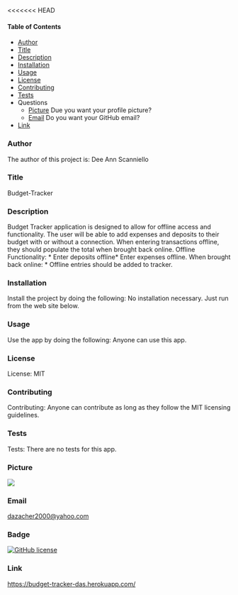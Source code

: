 <<<<<<< HEAD
#### Table of Contents

* [Author](#author)
* [Title](#title)
* [Description](#description)
* [Installation](#installation)
* [Usage](#usage)
* [License](#license)
* [Contributing](#contributing)
* [Tests](#tests)
* Questions
    * [Picture](#picture) Due you want your profile picture?
    * [Email](#email) Do you want your GitHub email?
* [Link](#link)

### Author

The author of this project is: Dee Ann Scanniello

### Title

Budget-Tracker

### Description

Budget Tracker application is designed to allow for offline access and functionality. The user will be able to add expenses and deposits to their budget with or without a connection. When entering transactions offline, they should populate the total when brought back online. Offline Functionality: * Enter deposits offline* Enter expenses offline. When brought back online: * Offline entries should be added to tracker.

### Installation

Install the project by doing the following: No installation necessary. Just run from the web site below.

### Usage

Use the app by doing the following: Anyone can use this app.

### License

License: MIT

### Contributing

Contributing: Anyone can contribute as long as they follow the MIT licensing guidelines.

### Tests

Tests: There are no tests for this app.

### Picture

<img src="https://avatars3.githubusercontent.com/u/61209724?v=4"/>

### Email

dazacher2000@yahoo.com

### Badge

[![GitHub license](https://img.shields.io/badge/license-MIT-brightgreen.svg)](https://api.github.com/dazacher/Budget-Tracker)

### Link

https://budget-tracker-das.herokuapp.com/